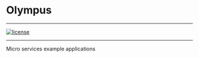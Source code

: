 # Olympus   
------------------

[![license](https://img.shields.io/github/license/mashape/apistatus.svg)](https://opensource.org/licenses/MIT)
  
  
------------------  

Micro services example applications
